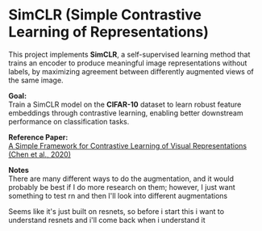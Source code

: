 # SimCLR (Simple Contrastive Learning of Representations)

This project implements **SimCLR**, a self-supervised learning method that trains an encoder to produce meaningful image representations without labels, by maximizing agreement between differently augmented views of the same image.

**Goal:**  
Train a SimCLR model on the **CIFAR-10** dataset to learn robust feature embeddings through contrastive learning, enabling better downstream performance on classification tasks.

**Reference Paper:**  
[A Simple Framework for Contrastive Learning of Visual Representations (Chen et al., 2020)](https://arxiv.org/abs/2002.05709)

**Notes**  
There are many different ways to do the augmentation, and it would probably be best if I do more research on them;
however, I just want something to test rn and then I'll look into different augmentations

Seems like it's just built on resnets, so before i start this i want to understand resnets and i'll come back when i understand it
